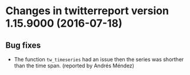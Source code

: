 # Changes in twitterreport version 1.15.9000 (2016-07-18)

## Bug fixes

* The function `tw_timeseries` had an issue then the series was shorther than the
  time span. (reported by Andrés Méndez)

